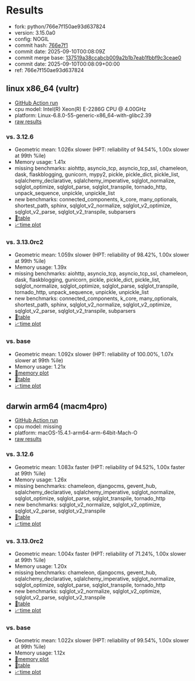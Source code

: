 # Results

- fork: python/766e7f150ae93d637824
- version: 3.15.0a0
- config: NOGIL
- commit hash: [766e7f1](https://github.com/python/cpython/commit/766e7f1)
- commit date: 2025-09-10T00:08:09Z
- commit merge base: [137519a38ccabcb009a2b1b7eab1fbbf9c3ceae0](https://github.com/python/cpython/commit/137519a38ccabcb009a2b1b7eab1fbbf9c3ceae0)
- commit date: 2025-09-10T00:08:09+00:00
- ref: 766e7f150ae93d637824

## linux x86_64 (vultr)

- [GitHub Action run](https://github.com/facebookexperimental/free-threading-benchmarking/actions/runs/17599259705)
- cpu model: Intel(R) Xeon(R) E-2286G CPU @ 4.00GHz
- platform: Linux-6.8.0-55-generic-x86_64-with-glibc2.39
- [raw results](bm-20250910-vultr-x86_64-python-766e7f150ae93d637824-3.15.0a0-766e7f1.json)

### vs. 3.12.6

- Geometric mean: 1.026x slower (HPT: reliability of 94.54%, 1.00x slower at 99th %ile)
- Memory usage: 1.41x
- missing benchmarks: aiohttp, asyncio_tcp, asyncio_tcp_ssl, chameleon, dask, flaskblogging, gunicorn, mypy2, pickle, pickle_dict, pickle_list, sqlalchemy_declarative, sqlalchemy_imperative, sqlglot_normalize, sqlglot_optimize, sqlglot_parse, sqlglot_transpile, tornado_http, unpack_sequence, unpickle, unpickle_list
- new benchmarks: connected_components, k_core, many_optionals, shortest_path, sphinx, sqlglot_v2_normalize, sqlglot_v2_optimize, sqlglot_v2_parse, sqlglot_v2_transpile, subparsers
- [📄table](bm-20250910-vultr-x86_64-python-766e7f150ae93d637824-3.15.0a0-766e7f1-vs-3.12.6.md)
- [📈time plot](bm-20250910-vultr-x86_64-python-766e7f150ae93d637824-3.15.0a0-766e7f1-vs-3.12.6.svg)

### vs. 3.13.0rc2

- Geometric mean: 1.059x slower (HPT: reliability of 98.42%, 1.00x slower at 99th %ile)
- Memory usage: 1.39x
- missing benchmarks: aiohttp, asyncio_tcp, asyncio_tcp_ssl, chameleon, dask, flaskblogging, gunicorn, pickle, pickle_dict, pickle_list, sqlglot_normalize, sqlglot_optimize, sqlglot_parse, sqlglot_transpile, tornado_http, unpack_sequence, unpickle, unpickle_list
- new benchmarks: connected_components, k_core, many_optionals, shortest_path, sphinx, sqlglot_v2_normalize, sqlglot_v2_optimize, sqlglot_v2_parse, sqlglot_v2_transpile, subparsers
- [📄table](bm-20250910-vultr-x86_64-python-766e7f150ae93d637824-3.15.0a0-766e7f1-vs-3.13.0rc2.md)
- [📈time plot](bm-20250910-vultr-x86_64-python-766e7f150ae93d637824-3.15.0a0-766e7f1-vs-3.13.0rc2.svg)

### vs. base

- Geometric mean: 1.092x slower (HPT: reliability of 100.00%, 1.07x slower at 99th %ile)
- Memory usage: 1.21x
- [🧠memory plot](bm-20250910-vultr-x86_64-python-766e7f150ae93d637824-3.15.0a0-766e7f1-vs-base-mem.svg)
- [📄table](bm-20250910-vultr-x86_64-python-766e7f150ae93d637824-3.15.0a0-766e7f1-vs-base.md)
- [📈time plot](bm-20250910-vultr-x86_64-python-766e7f150ae93d637824-3.15.0a0-766e7f1-vs-base.svg)

## darwin arm64 (macm4pro)

- [GitHub Action run](https://github.com/facebookexperimental/free-threading-benchmarking/actions/runs/17599259705)
- cpu model: missing
- platform: macOS-15.4.1-arm64-arm-64bit-Mach-O
- [raw results](bm-20250910-macm4pro-arm64-python-766e7f150ae93d637824-3.15.0a0-766e7f1.json)

### vs. 3.12.6

- Geometric mean: 1.083x faster (HPT: reliability of 94.52%, 1.00x faster at 99th %ile)
- Memory usage: 1.26x
- missing benchmarks: chameleon, djangocms, gevent_hub, sqlalchemy_declarative, sqlalchemy_imperative, sqlglot_normalize, sqlglot_optimize, sqlglot_parse, sqlglot_transpile, tornado_http
- new benchmarks: sqlglot_v2_normalize, sqlglot_v2_optimize, sqlglot_v2_parse, sqlglot_v2_transpile
- [📄table](bm-20250910-macm4pro-arm64-python-766e7f150ae93d637824-3.15.0a0-766e7f1-vs-3.12.6.md)
- [📈time plot](bm-20250910-macm4pro-arm64-python-766e7f150ae93d637824-3.15.0a0-766e7f1-vs-3.12.6.svg)

### vs. 3.13.0rc2

- Geometric mean: 1.004x faster (HPT: reliability of 71.24%, 1.00x slower at 99th %ile)
- Memory usage: 1.20x
- missing benchmarks: chameleon, djangocms, gevent_hub, sqlalchemy_declarative, sqlalchemy_imperative, sqlglot_normalize, sqlglot_optimize, sqlglot_parse, sqlglot_transpile, tornado_http
- new benchmarks: sqlglot_v2_normalize, sqlglot_v2_optimize, sqlglot_v2_parse, sqlglot_v2_transpile
- [📄table](bm-20250910-macm4pro-arm64-python-766e7f150ae93d637824-3.15.0a0-766e7f1-vs-3.13.0rc2.md)
- [📈time plot](bm-20250910-macm4pro-arm64-python-766e7f150ae93d637824-3.15.0a0-766e7f1-vs-3.13.0rc2.svg)

### vs. base

- Geometric mean: 1.022x slower (HPT: reliability of 99.54%, 1.00x slower at 99th %ile)
- Memory usage: 1.12x
- [🧠memory plot](bm-20250910-macm4pro-arm64-python-766e7f150ae93d637824-3.15.0a0-766e7f1-vs-base-mem.svg)
- [📄table](bm-20250910-macm4pro-arm64-python-766e7f150ae93d637824-3.15.0a0-766e7f1-vs-base.md)
- [📈time plot](bm-20250910-macm4pro-arm64-python-766e7f150ae93d637824-3.15.0a0-766e7f1-vs-base.svg)

